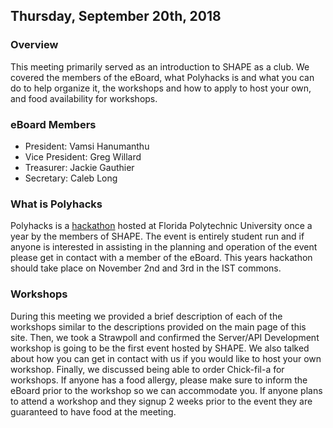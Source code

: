 <meta id="pageMetaData" pageName="Meeting Notes" />

## Thursday, September 20th, 2018
### Overview
This meeting primarily served as an introduction to SHAPE as a club. We covered the members of the eBoard, what Polyhacks is and what you can do to help organize it, the workshops and how to apply to host your own, and food availability for workshops.

### eBoard Members
- President: Vamsi Hanumanthu
- Vice President: Greg Willard
- Treasurer: Jackie Gauthier
- Secretary: Caleb Long

### What is Polyhacks
Polyhacks is a [hackathon](https://www.youtube.com/watch?v=SCyFxcMsjnA) hosted at Florida Polytechnic University once a year by the members of SHAPE. The event is entirely student run and if anyone is interested in assisting in the planning and operation of the event please get in contact with a member of the eBoard. This years hackathon should take place on November 2nd and 3rd in the IST commons.

### Workshops
During this meeting we provided a brief description of each of the workshops similar to the descriptions provided on the main page of this site. Then, we took a Strawpoll and confirmed the Server/API Development workshop is going to be the first event hosted by SHAPE. We also talked about how you can get in contact with us if you would like to host your own workshop. Finally, we discussed being able to order Chick-fil-a for workshops. If anyone has a food allergy, please make sure to inform the eBoard prior to the workshop so we can accommodate you. If anyone plans to attend a workshop and they signup 2 weeks prior to the event they are guaranteed to have food at the meeting.
